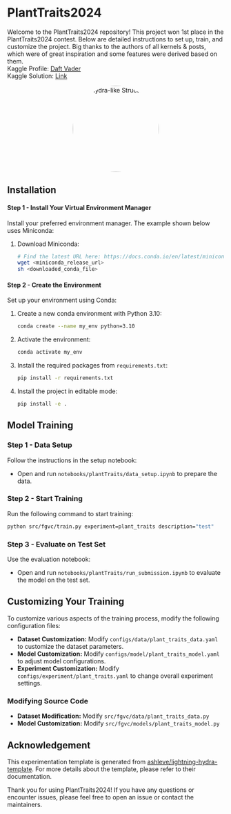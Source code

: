 # PlantTraits2024
Welcome to the PlantTraits2024 repository! This project won 1st place in the PlantTraits2024 contest. Below are detailed instructions to set up, train, and customize the project. Big thanks to the authors of all kernels & posts, which were of great inspiration and some features were derived based on them.  
Kaggle Profile: [Daft Vader](https://www.kaggle.com/syeddanish)  
Kaggle Solution: [Link](https://www.kaggle.com/competitions/planttraits2024/discussion/510393) 

<p align="center">
  <img src="https://github.com/dysdsyd/PlantTraits2024/assets/9487316/7131c90c-6dac-4536-8fe6-f55532fb029c" alt="Hydra-like Structure" width="200" height="200" style="border-radius: 50%; object-fit: cover;">
</p>

## Installation
#### Step 1 - Install Your Virtual Environment Manager
Install your preferred environment manager. The example shown below uses Miniconda:

1. Download Miniconda:
    ```sh
    # Find the latest URL here: https://docs.conda.io/en/latest/miniconda.html
    wget <miniconda_release_url>
    sh <downloaded_conda_file>
    ```

#### Step 2 - Create the Environment
Set up your environment using Conda:

1. Create a new conda environment with Python 3.10:
    ```sh
    conda create --name my_env python=3.10
    ```
2. Activate the environment:
    ```sh
    conda activate my_env
    ```
3. Install the required packages from `requirements.txt`:
    ```sh
    pip install -r requirements.txt
    ```
4. Install the project in editable mode:
    ```sh
    pip install -e .
    ```

## Model Training

### Step 1 - Data Setup
Follow the instructions in the setup notebook:
- Open and run `notebooks/plantTraits/data_setup.ipynb` to prepare the data.

### Step 2 - Start Training
Run the following command to start training:
```sh
python src/fgvc/train.py experiment=plant_traits description="test"
```

### Step 3 - Evaluate on Test Set
Use the evaluation notebook:
- Open and run `notebooks/plantTraits/run_submission.ipynb` to evaluate the model on the test set.

## Customizing Your Training

To customize various aspects of the training process, modify the following configuration files:

- **Dataset Customization:** Modify `configs/data/plant_traits_data.yaml` to customize the dataset parameters.
- **Model Customization:** Modify `configs/model/plant_traits_model.yaml` to adjust model configurations.
- **Experiment Customization:** Modify `configs/experiment/plant_traits.yaml` to change overall experiment settings.

### Modifying Source Code
- **Dataset Modification:** Modify `src/fgvc/data/plant_traits_data.py`
- **Model Customization:** Modify `src/fgvc/models/plant_traits_model.py`

## Acknowledgement
This experimentation template is generated from [ashleve/lightning-hydra-template](https://github.com/ashleve/lightning-hydra-template). For more details about the template, please refer to their documentation.

Thank you for using PlantTraits2024! If you have any questions or encounter issues, please feel free to open an issue or contact the maintainers.
